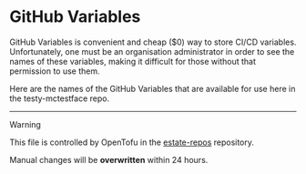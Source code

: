 # GitHub Variables

GitHub Variables is convenient and cheap ($0) way to store CI/CD variables. Unfortunately, one must be an organisation
administrator in order to see the names of these variables, making it difficult for those without that permission to use them.

Here are the names of the GitHub Variables that are available for use here in the testy-mctestface repo.


---

> [!WARNING]  
> This file is controlled by OpenTofu in the [estate-repos](https://github.com/evoteum/estate-repos) repository.  
>  
> Manual changes will be **overwritten** within 24 hours.
